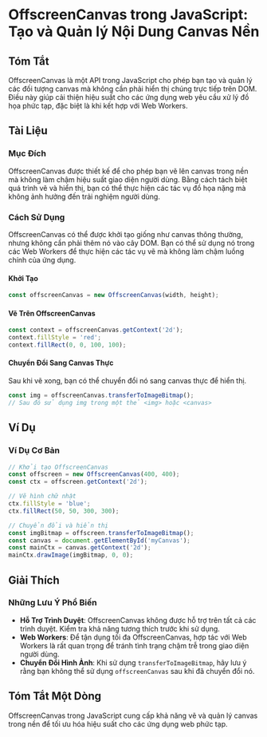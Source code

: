 <!--
Meta Description: # OffscreenCanvas trong JavaScript: Tạo và Quản lý Nội Dung Canvas Nền ## Tóm Tắt OffscreenCanvas là một API trong JavaScript cho phép bạn tạo và quản...
Meta Keywords: offscreencanvas, canvas, dụng, trong, const
-->

# OffscreenCanvas trong JavaScript: Tạo và Quản lý Nội Dung Canvas Nền

## Tóm Tắt
OffscreenCanvas là một API trong JavaScript cho phép bạn tạo và quản lý các đối tượng canvas mà không cần phải hiển thị chúng trực tiếp trên DOM. Điều này giúp cải thiện hiệu suất cho các ứng dụng web yêu cầu xử lý đồ họa phức tạp, đặc biệt là khi kết hợp với Web Workers.

## Tài Liệu
### Mục Đích
OffscreenCanvas được thiết kế để cho phép bạn vẽ lên canvas trong nền mà không làm chậm hiệu suất giao diện người dùng. Bằng cách tách biệt quá trình vẽ và hiển thị, bạn có thể thực hiện các tác vụ đồ họa nặng mà không ảnh hưởng đến trải nghiệm người dùng.

### Cách Sử Dụng
OffscreenCanvas có thể được khởi tạo giống như canvas thông thường, nhưng không cần phải thêm nó vào cây DOM. Bạn có thể sử dụng nó trong các Web Workers để thực hiện các tác vụ vẽ mà không làm chậm luồng chính của ứng dụng.

#### Khởi Tạo
```javascript
const offscreenCanvas = new OffscreenCanvas(width, height);
```

#### Vẽ Trên OffscreenCanvas
```javascript
const context = offscreenCanvas.getContext('2d');
context.fillStyle = 'red';
context.fillRect(0, 0, 100, 100);
```

#### Chuyển Đổi Sang Canvas Thực
Sau khi vẽ xong, bạn có thể chuyển đổi nó sang canvas thực để hiển thị.
```javascript
const img = offscreenCanvas.transferToImageBitmap();
// Sau đó sử dụng img trong một thẻ <img> hoặc <canvas>
```

## Ví Dụ
### Ví Dụ Cơ Bản
```javascript
// Khởi tạo OffscreenCanvas
const offscreen = new OffscreenCanvas(400, 400);
const ctx = offscreen.getContext('2d');

// Vẽ hình chữ nhật
ctx.fillStyle = 'blue';
ctx.fillRect(50, 50, 300, 300);

// Chuyển đổi và hiển thị
const imgBitmap = offscreen.transferToImageBitmap();
const canvas = document.getElementById('myCanvas');
const mainCtx = canvas.getContext('2d');
mainCtx.drawImage(imgBitmap, 0, 0);
```

## Giải Thích
### Những Lưu Ý Phổ Biến
- **Hỗ Trợ Trình Duyệt**: OffscreenCanvas không được hỗ trợ trên tất cả các trình duyệt. Kiểm tra khả năng tương thích trước khi sử dụng.
- **Web Workers**: Để tận dụng tối đa OffscreenCanvas, hợp tác với Web Workers là rất quan trọng để tránh tình trạng chậm trễ trong giao diện người dùng.
- **Chuyển Đổi Hình Ảnh**: Khi sử dụng `transferToImageBitmap`, hãy lưu ý rằng bạn không thể sử dụng `offscreenCanvas` sau khi đã chuyển đổi nó.

## Tóm Tắt Một Dòng
OffscreenCanvas trong JavaScript cung cấp khả năng vẽ và quản lý canvas trong nền để tối ưu hóa hiệu suất cho các ứng dụng web phức tạp.